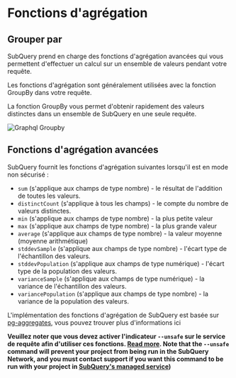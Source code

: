 # Fonctions d'agrégation

## Grouper par

SubQuery prend en charge des fonctions d'agrégation avancées qui vous permettent d'effectuer un calcul sur un ensemble de valeurs pendant votre requête.

Les fonctions d'agrégation sont généralement utilisées avec la fonction GroupBy dans votre requête.

La fonction GroupBy vous permet d'obtenir rapidement des valeurs distinctes dans un ensemble de SubQuery en une seule requête.

![Graphql Groupby](/assets/img/graphql_aggregation.png)

## Fonctions d'agrégation avancées

SubQuery fournit les fonctions d'agrégation suivantes lorsqu'il est en mode non sécurisé :

- `sum` (s'applique aux champs de type nombre) - le résultat de l'addition de toutes les valeurs.
- `distinctCount` (s'applique à tous les champs) - le compte du nombre de valeurs distinctes.
- `min` (s'applique aux champs de type nombre) - la plus petite valeur
- `max` (s'applique aux champs de type nombre) - la plus grande valeur
- `average` (s'applique aux champs de type nombre) - la valeur moyenne (moyenne arithmétique)
- `stddevSample` (s'applique aux champs de type nombre) - l'écart type de l'échantillon des valeurs.
- `stddevPopulation` (s'applique aux champs de type numérique) - l'écart type de la population des valeurs.
- `varianceSample` (s'applique aux champs de type numérique) - la variance de l'échantillon des valeurs.
- `variancePopulation` (s'applique aux champs de type nombre) - la variance de la population des valeurs.

L'implémentation des fonctions d'agrégation de SubQuery est basée sur [pg-aggregates](https://github.com/graphile/pg-aggregates), vous pouvez trouver plus d'informations ici

**Veuillez noter que vous devez activer l'indicateur `--unsafe` sur le service de requête afin d'utiliser ces fonctions. [Read more](./references.md#unsafe-2). Note that the `--unsafe` command will prevent your project from being run in the SubQuery Network, and you must contact support if you want this command to be run with your project in [SubQuery's managed service](https://project.subquery.network))**
